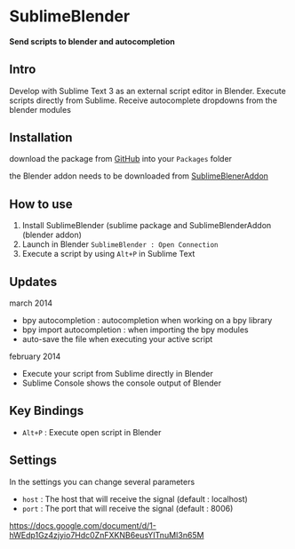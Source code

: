 SublimeBlender
==============
#### Send scripts to blender and autocompletion

## Intro
Develop with Sublime Text 3 as an external script editor in Blender.
Execute scripts directly from Sublime.
Receive autocomplete dropdowns from the blender modules

## Installation
download the package from [GitHub](https://github.com/svenfraeys/SublimeFoldPython "SublimeFoldPython") into your `Packages` folder

the Blender addon needs to be downloaded from [SublimeBlenerAddon](https://github.com/svenfraeys/SublimeBlenderAddon "SublimeBlenderAddon")

## How to use
1. Install SublimeBlender (sublime package and SublimeBlenderAddon (blender addon)
2. Launch in Blender `SublimeBlender : Open Connection`
3. Execute a script by using `Alt+P` in Sublime Text

## Updates
march 2014
* bpy autocompletion : autocompletion when working on a bpy library
* bpy import autocompletion : when importing the bpy modules
* auto-save the file when executing your active script

february 2014
* Execute your script from Sublime directly in Blender
* Sublime Console shows the console output of Blender


## Key Bindings
* `Alt+P` : Execute open script in Blender

## Settings
In the settings you can change several parameters
* `host` : The host that will receive the signal (default : localhost)
* `port` : The port that will receive the signal (default : 8006)
 

https://docs.google.com/document/d/1-hWEdp1Gz4zjyio7Hdc0ZnFXKNB6eusYITnuMI3n65M
